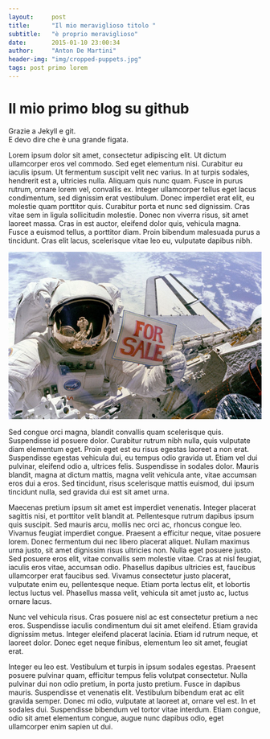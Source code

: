 ```yaml
---
layout:     post
title:      "Il mio meraviglioso titolo "
subtitle:   "è proprio meraviglioso" 
date:       2015-01-10 23:00:34
author:     "Anton De Martini"
header-img: "img/cropped-puppets.jpg"
tags: post primo lorem
---
```


# Il mio primo blog su github  

Grazie a Jekyll e git.      
E devo dire che è una grande figata. 

Lorem ipsum dolor sit amet, consectetur adipiscing elit. Ut dictum ullamcorper eros vel commodo. Sed eget elementum nisi. Curabitur eu iaculis ipsum. Ut fermentum suscipit velit nec varius. In at turpis sodales, hendrerit est a, ultricies nulla. Aliquam quis nunc quam. Fusce in purus rutrum, ornare lorem vel, convallis ex. Integer ullamcorper tellus eget lacus condimentum, sed dignissim erat vestibulum. Donec imperdiet erat elit, eu molestie quam porttitor quis. Curabitur porta et nunc sed dignissim. Cras vitae sem in ligula sollicitudin molestie. Donec non viverra risus, sit amet laoreet massa. Cras in est auctor, eleifend dolor quis, vehicula magna. Fusce a euismod tellus, a porttitor diam. Proin bibendum malesuada purus a tincidunt. Cras elit lacus, scelerisque vitae leo eu, vulputate dapibus nibh.

![immaginina a spezzare](/img/post-sample-image.jpg)

Sed congue orci magna, blandit convallis quam scelerisque quis. Suspendisse id posuere dolor. Curabitur rutrum nibh nulla, quis vulputate diam elementum eget. Proin eget est eu risus egestas laoreet a non erat. Suspendisse egestas vehicula dui, eu tempus odio gravida ut. Etiam vel dui pulvinar, eleifend odio a, ultrices felis. Suspendisse in sodales dolor. Mauris blandit, magna at dictum mattis, magna velit vehicula ante, vitae accumsan eros dui a eros. Sed tincidunt, risus scelerisque mattis euismod, dui ipsum tincidunt nulla, sed gravida dui est sit amet urna.

Maecenas pretium ipsum sit amet est imperdiet venenatis. Integer placerat sagittis nisi, et porttitor velit blandit at. Pellentesque rutrum dapibus ipsum quis suscipit. Sed mauris arcu, mollis nec orci ac, rhoncus congue leo. Vivamus feugiat imperdiet congue. Praesent a efficitur neque, vitae posuere lorem. Donec fermentum dui nec libero placerat aliquet. Nullam maximus urna justo, sit amet dignissim risus ultricies non. Nulla eget posuere justo. Sed posuere eros elit, vitae convallis sem molestie vitae. Cras at nisl feugiat, iaculis eros vitae, accumsan odio. Phasellus dapibus ultricies est, faucibus ullamcorper erat faucibus sed. Vivamus consectetur justo placerat, vulputate enim eu, pellentesque neque. Etiam porta lectus elit, et lobortis lectus luctus vel. Phasellus massa velit, vehicula sit amet justo ac, luctus ornare lacus.

Nunc vel vehicula risus. Cras posuere nisl ac est consectetur pretium a nec eros. Suspendisse iaculis condimentum dui sit amet eleifend. Etiam gravida dignissim metus. Integer eleifend placerat lacinia. Etiam id rutrum neque, et laoreet dolor. Donec eget neque finibus, elementum leo sit amet, feugiat erat.

Integer eu leo est. Vestibulum et turpis in ipsum sodales egestas. Praesent posuere pulvinar quam, efficitur tempus felis volutpat consectetur. Nulla pulvinar dui non odio pretium, in porta justo pretium. Fusce in dapibus mauris. Suspendisse et venenatis elit. Vestibulum bibendum erat ac elit gravida semper. Donec mi odio, vulputate at laoreet at, ornare vel est. In et sodales dui. Suspendisse bibendum vel tortor vitae interdum. Etiam congue, odio sit amet elementum congue, augue nunc dapibus odio, eget ullamcorper enim sapien ut dui.